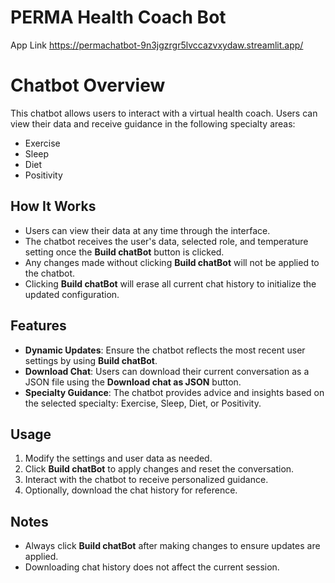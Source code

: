 # PERMA Health Coach Bot
App Link https://permachatbot-9n3jgzrgr5lvccazvxydaw.streamlit.app/

# Chatbot Overview

This chatbot allows users to interact with a virtual health coach. Users can view their data and receive guidance in the following specialty areas:

- Exercise
- Sleep
- Diet
- Positivity

## How It Works

- Users can view their data at any time through the interface.
- The chatbot receives the user's data, selected role, and temperature setting once the **Build chatBot** button is clicked.
- Any changes made without clicking **Build chatBot** will not be applied to the chatbot.
- Clicking **Build chatBot** will erase all current chat history to initialize the updated configuration.

## Features

- **Dynamic Updates**: Ensure the chatbot reflects the most recent user settings by using **Build chatBot**.
- **Download Chat**: Users can download their current conversation as a JSON file using the **Download chat as JSON** button.
- **Specialty Guidance**: The chatbot provides advice and insights based on the selected specialty: Exercise, Sleep, Diet, or Positivity.

## Usage

1. Modify the settings and user data as needed.
2. Click **Build chatBot** to apply changes and reset the conversation.
3. Interact with the chatbot to receive personalized guidance.
4. Optionally, download the chat history for reference.

## Notes

- Always click **Build chatBot** after making changes to ensure updates are applied.
- Downloading chat history does not affect the current session.
